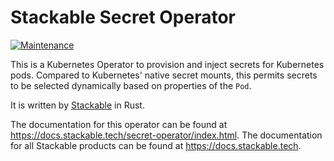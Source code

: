 # Stackable Secret Operator

[![Maintenance](https://img.shields.io/badge/Maintained%3F-yes-green.svg)](https://GitHub.com/stackabletech/secret-operator/graphs/commit-activity)

This is a Kubernetes Operator to provision and inject secrets for Kubernetes pods. Compared to Kubernetes' native secret mounts, this permits secrets to be selected dynamically based on properties of the `Pod`.

It is written by [Stackable](https://www.stackable.tech) in Rust.

The documentation for this operator can be found at https://docs.stackable.tech/secret-operator/index.html.
The documentation for all Stackable products can be found at https://docs.stackable.tech.
